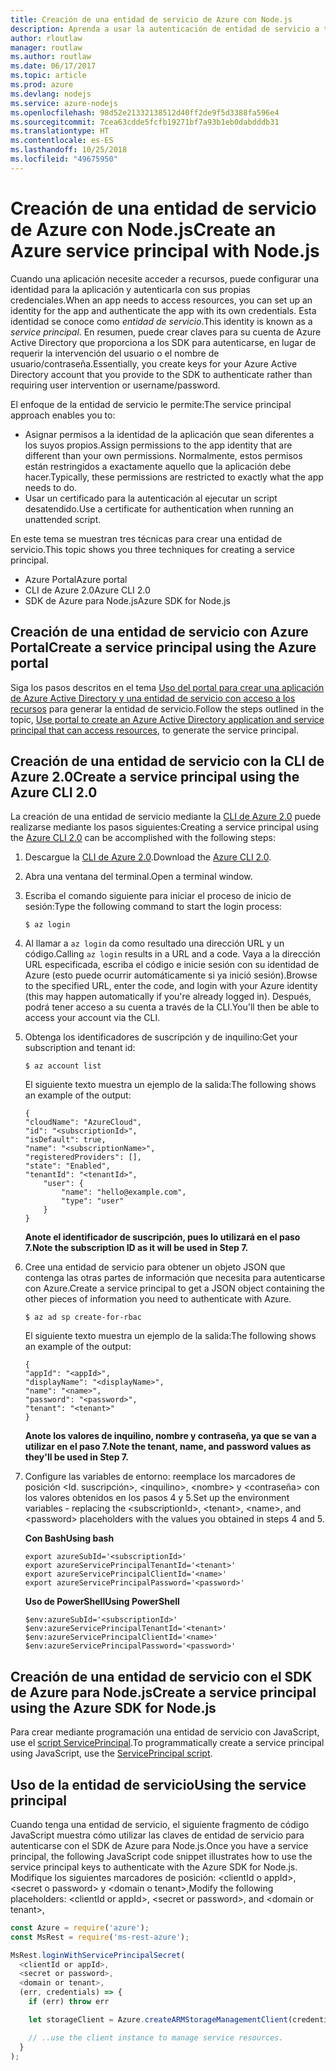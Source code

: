 ```yaml
---
title: Creación de una entidad de servicio de Azure con Node.js
description: Aprenda a usar la autenticación de entidad de servicio a través de Node.js.
author: rloutlaw
manager: routlaw
ms.author: routlaw
ms.date: 06/17/2017
ms.topic: article
ms.prod: azure
ms.devlang: nodejs
ms.service: azure-nodejs
ms.openlocfilehash: 98d52e21332138512d40ff2de9f5d3388fa596e4
ms.sourcegitcommit: 7cea63cdde5fcfb19271bf7a93b1eb0dabdddb31
ms.translationtype: HT
ms.contentlocale: es-ES
ms.lasthandoff: 10/25/2018
ms.locfileid: "49675950"
---
```

# <a name="create-an-azure-service-principal-with-nodejs"></a><span data-ttu-id="6e6ea-103">Creación de una entidad de servicio de Azure con Node.js</span><span class="sxs-lookup"><span data-stu-id="6e6ea-103">Create an Azure service principal with Node.js</span></span> 

<span data-ttu-id="6e6ea-104">Cuando una aplicación necesite acceder a recursos, puede configurar una identidad para la aplicación y autenticarla con sus propias credenciales.</span><span class="sxs-lookup"><span data-stu-id="6e6ea-104">When an app needs to access resources, you can set up an identity for the app and authenticate the app with its own credentials.</span></span> <span data-ttu-id="6e6ea-105">Esta identidad se conoce como *entidad de servicio*.</span><span class="sxs-lookup"><span data-stu-id="6e6ea-105">This identity is known as a *service principal*.</span></span> <span data-ttu-id="6e6ea-106">En resumen, puede crear claves para su cuenta de Azure Active Directory que proporciona a los SDK para autenticarse, en lugar de requerir la intervención del usuario o el nombre de usuario/contraseña.</span><span class="sxs-lookup"><span data-stu-id="6e6ea-106">Essentially, you create keys for your Azure Active Directory account that you provide to the SDK to authenticate rather than requiring user intervention or username/password.</span></span>

<span data-ttu-id="6e6ea-107">El enfoque de la entidad de servicio le permite:</span><span class="sxs-lookup"><span data-stu-id="6e6ea-107">The service principal approach enables you to:</span></span>
- <span data-ttu-id="6e6ea-108">Asignar permisos a la identidad de la aplicación que sean diferentes a los suyos propios.</span><span class="sxs-lookup"><span data-stu-id="6e6ea-108">Assign permissions to the app identity that are different than your own permissions.</span></span> <span data-ttu-id="6e6ea-109">Normalmente, estos permisos están restringidos a exactamente aquello que la aplicación debe hacer.</span><span class="sxs-lookup"><span data-stu-id="6e6ea-109">Typically, these permissions are restricted to exactly what the app needs to do.</span></span>
- <span data-ttu-id="6e6ea-110">Usar un certificado para la autenticación al ejecutar un script desatendido.</span><span class="sxs-lookup"><span data-stu-id="6e6ea-110">Use a certificate for authentication when running an unattended script.</span></span>

<span data-ttu-id="6e6ea-111">En este tema se muestran tres técnicas para crear una entidad de servicio.</span><span class="sxs-lookup"><span data-stu-id="6e6ea-111">This topic shows you three techniques for creating a service principal.</span></span>

- <span data-ttu-id="6e6ea-112">Azure Portal</span><span class="sxs-lookup"><span data-stu-id="6e6ea-112">Azure portal</span></span>
- <span data-ttu-id="6e6ea-113">CLI de Azure 2.0</span><span class="sxs-lookup"><span data-stu-id="6e6ea-113">Azure CLI 2.0</span></span>
- <span data-ttu-id="6e6ea-114">SDK de Azure para Node.js</span><span class="sxs-lookup"><span data-stu-id="6e6ea-114">Azure SDK for Node.js</span></span>

## <a name="create-a-service-principal-using-the-azure-portal"></a><span data-ttu-id="6e6ea-115">Creación de una entidad de servicio con Azure Portal</span><span class="sxs-lookup"><span data-stu-id="6e6ea-115">Create a service principal using the Azure portal</span></span>

<span data-ttu-id="6e6ea-116">Siga los pasos descritos en el tema [Uso del portal para crear una aplicación de Azure Active Directory y una entidad de servicio con acceso a los recursos](https://azure.microsoft.com/documentation/articles/resource-group-create-service-principal-portal/) para generar la entidad de servicio.</span><span class="sxs-lookup"><span data-stu-id="6e6ea-116">Follow the steps outlined in the topic, [Use portal to create an Azure Active Directory application and service principal that can access resources](https://azure.microsoft.com/documentation/articles/resource-group-create-service-principal-portal/), to generate the service principal.</span></span>

## <a name="create-a-service-principal-using-the-azure-cli-20"></a><span data-ttu-id="6e6ea-117">Creación de una entidad de servicio con la CLI de Azure 2.0</span><span class="sxs-lookup"><span data-stu-id="6e6ea-117">Create a service principal using the Azure CLI 2.0</span></span>

<span data-ttu-id="6e6ea-118">La creación de una entidad de servicio mediante la [CLI de Azure 2.0](https://docs.microsoft.com/cli/azure/install-az-cli2) puede realizarse mediante los pasos siguientes:</span><span class="sxs-lookup"><span data-stu-id="6e6ea-118">Creating a service principal using the [Azure CLI 2.0](https://docs.microsoft.com/cli/azure/install-az-cli2) can be accomplished with the following steps:</span></span>

1. <span data-ttu-id="6e6ea-119">Descargue la [CLI de Azure 2.0](https://docs.microsoft.com/cli/azure/install-az-cli2).</span><span class="sxs-lookup"><span data-stu-id="6e6ea-119">Download the [Azure CLI 2.0](https://docs.microsoft.com/cli/azure/install-az-cli2).</span></span>

2. <span data-ttu-id="6e6ea-120">Abra una ventana del terminal.</span><span class="sxs-lookup"><span data-stu-id="6e6ea-120">Open a terminal window.</span></span>

3. <span data-ttu-id="6e6ea-121">Escriba el comando siguiente para iniciar el proceso de inicio de sesión:</span><span class="sxs-lookup"><span data-stu-id="6e6ea-121">Type the following command to start the login process:</span></span>

    ```shell
    $ az login
    ```

4. <span data-ttu-id="6e6ea-122">Al llamar a `az login` da como resultado una dirección URL y un código.</span><span class="sxs-lookup"><span data-stu-id="6e6ea-122">Calling `az login` results in a URL and a code.</span></span> <span data-ttu-id="6e6ea-123">Vaya a la dirección URL especificada, escriba el código e inicie sesión con su identidad de Azure (esto puede ocurrir automáticamente si ya inició sesión).</span><span class="sxs-lookup"><span data-stu-id="6e6ea-123">Browse to the specified URL, enter the code, and login with your Azure identity (this may happen automatically if you're already logged in).</span></span> <span data-ttu-id="6e6ea-124">Después, podrá tener acceso a su cuenta a través de la CLI.</span><span class="sxs-lookup"><span data-stu-id="6e6ea-124">You'll then be able to access your account via the CLI.</span></span>

5. <span data-ttu-id="6e6ea-125">Obtenga los identificadores de suscripción y de inquilino:</span><span class="sxs-lookup"><span data-stu-id="6e6ea-125">Get your subscription and tenant id:</span></span>

    ```shell
    $ az account list
    ```

    <span data-ttu-id="6e6ea-126">El siguiente texto muestra un ejemplo de la salida:</span><span class="sxs-lookup"><span data-stu-id="6e6ea-126">The following shows an example of the output:</span></span>

    ```shell
    {
    "cloudName": "AzureCloud",
    "id": "<subscriptionId>",
    "isDefault": true,
    "name": "<subscriptionName>",
    "registeredProviders": [],
    "state": "Enabled",
    "tenantId": "<tenantId>",
        "user": {
            "name": "hello@example.com",
            "type": "user"
        }
    }
    ```

    <span data-ttu-id="6e6ea-127">**Anote el identificador de suscripción, pues lo utilizará en el paso 7.**</span><span class="sxs-lookup"><span data-stu-id="6e6ea-127">**Note the subscription ID as it will be used in Step 7.**</span></span>

6. <span data-ttu-id="6e6ea-128">Cree una entidad de servicio para obtener un objeto JSON que contenga las otras partes de información que necesita para autenticarse con Azure.</span><span class="sxs-lookup"><span data-stu-id="6e6ea-128">Create a service principal to get a JSON object containing the other pieces of information you need to authenticate with Azure.</span></span>

    ```shell
    $ az ad sp create-for-rbac
    ```

    <span data-ttu-id="6e6ea-129">El siguiente texto muestra un ejemplo de la salida:</span><span class="sxs-lookup"><span data-stu-id="6e6ea-129">The following shows an example of the output:</span></span>

    ```shell
    {
    "appId": "<appId>",
    "displayName": "<displayName>",
    "name": "<name>",
    "password": "<password>",
    "tenant": "<tenant>"
    }
    ```

    <span data-ttu-id="6e6ea-130">**Anote los valores de inquilino, nombre y contraseña, ya que se van a utilizar en el paso 7.**</span><span class="sxs-lookup"><span data-stu-id="6e6ea-130">**Note the tenant, name, and password values as they'll be used in Step 7.**</span></span>

7. <span data-ttu-id="6e6ea-131">Configure las variables de entorno: reemplace los marcadores de posición &lt;Id. suscripción>, &lt;inquilino>, &lt;nombre> y &lt;contraseña> con los valores obtenidos en los pasos 4 y 5.</span><span class="sxs-lookup"><span data-stu-id="6e6ea-131">Set up the environment variables - replacing the &lt;subscriptionId>, &lt;tenant>, &lt;name>, and &lt;password> placeholders with the values you obtained in steps 4 and 5.</span></span> 

    <span data-ttu-id="6e6ea-132">**Con Bash**</span><span class="sxs-lookup"><span data-stu-id="6e6ea-132">**Using bash**</span></span>

    ```shell
    export azureSubId='<subscriptionId>'
    export azureServicePrincipalTenantId='<tenant>'
    export azureServicePrincipalClientId='<name>'
    export azureServicePrincipalPassword='<password>'
    ```

    <span data-ttu-id="6e6ea-133">**Uso de PowerShell**</span><span class="sxs-lookup"><span data-stu-id="6e6ea-133">**Using PowerShell**</span></span>

    ```shell
    $env:azureSubId='<subscriptionId>'
    $env:azureServicePrincipalTenantId='<tenant>'
    $env:azureServicePrincipalClientId='<name>'
    $env:azureServicePrincipalPassword='<password>'
    ```

## <a name="create-a-service-principal-using-the-azure-sdk-for-nodejs"></a><span data-ttu-id="6e6ea-134">Creación de una entidad de servicio con el SDK de Azure para Node.js</span><span class="sxs-lookup"><span data-stu-id="6e6ea-134">Create a service principal using the Azure SDK for Node.js</span></span>

<span data-ttu-id="6e6ea-135">Para crear mediante programación una entidad de servicio con JavaScript, use el [script ServicePrincipal](https://github.com/Azure/azure-sdk-for-node/tree/master/Documentation/ServicePrincipal).</span><span class="sxs-lookup"><span data-stu-id="6e6ea-135">To programmatically create a service principal using JavaScript, use the [ServicePrincipal script](https://github.com/Azure/azure-sdk-for-node/tree/master/Documentation/ServicePrincipal).</span></span>   

## <a name="using-the-service-principal"></a><span data-ttu-id="6e6ea-136">Uso de la entidad de servicio</span><span class="sxs-lookup"><span data-stu-id="6e6ea-136">Using the service principal</span></span>

<span data-ttu-id="6e6ea-137">Cuando tenga una entidad de servicio, el siguiente fragmento de código JavaScript muestra cómo utilizar las claves de entidad de servicio para autenticarse con el SDK de Azure para Node.js.</span><span class="sxs-lookup"><span data-stu-id="6e6ea-137">Once you have a service principal, the following JavaScript code snippet illustrates how to use the service principal keys to authenticate with the Azure SDK for Node.js.</span></span> <span data-ttu-id="6e6ea-138">Modifique los siguientes marcadores de posición: &lt;clientId o appId>, &lt;secret o password> y &lt;domain o tenant>,</span><span class="sxs-lookup"><span data-stu-id="6e6ea-138">Modify the following placeholders: &lt;clientId or appId>, &lt;secret or password>, and &lt;domain or tenant>,</span></span>

```javascript
const Azure = require('azure');
const MsRest = require('ms-rest-azure');

MsRest.loginWithServicePrincipalSecret(
  <clientId or appId>,
  <secret or password>,
  <domain or tenant>,
  (err, credentials) => {
    if (err) throw err

    let storageClient = Azure.createARMStorageManagementClient(credentials, '<azure-subscription-id>');

    // ..use the client instance to manage service resources.
  }
);
```
